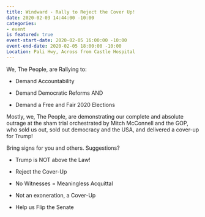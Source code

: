 ```yaml
---
title: Windward - Rally to Reject the Cover Up!
date: 2020-02-03 14:44:00 -10:00
categories:
- event
is featured: true
event-start-date: 2020-02-05 16:00:00 -10:00
event-end-date: 2020-02-05 18:00:00 -10:00
Location: Pali Hwy, Across from Castle Hospital
---
```


We, The People, are Rallying to:

* Demand Accountability

* Demand Democratic Reforms AND

* Demand a Free and Fair 2020 Elections

Mostly, we, The People, are demonstrating our complete and absolute outrage at the sham trial orchestrated by Mitch McConnell and the GOP, who sold us out, sold out democracy and the USA, and delivered a cover-up for Trump!

Bring signs for you and others. Suggestions?

* Trump is NOT above the Law!

* Reject the Cover-Up

* No Witnesses = Meaningless Acquittal

* Not an exoneration, a Cover-Up

* Help us Flip the Senate